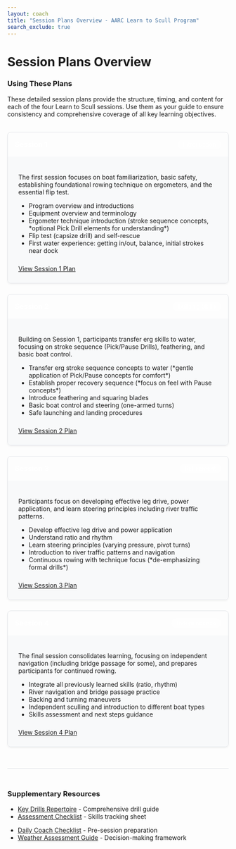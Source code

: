 ```yaml
---
layout: coach
title: "Session Plans Overview - AARC Learn to Scull Program"
search_exclude: true
---
```


# Session Plans Overview

<div class="info-box tip">
  <h3>Using These Plans</h3>
  <p>These detailed session plans provide the structure, timing, and content for each of the four Learn to Scull sessions. Use them as your guide to ensure consistency and comprehensive coverage of all key learning objectives.</p>
</div>

<div class="session-cards">
  <div class="session-card">
    <div class="card-header">
      <h3>Session 1</h3>
      <span class="session-tag">Introduction</span>
    </div>
    <div class="card-content">
      <p>The first session focuses on boat familiarization, basic safety, establishing foundational rowing technique on ergometers, and the essential flip test.</p>
      <ul class="highlights">
        <li>Program overview and introductions</li>
        <li>Equipment overview and terminology</li>
        <li>Ergometer technique introduction (stroke sequence concepts, *optional Pick Drill elements for understanding*)</li>
        <li>Flip test (capsize drill) and self-rescue</li>
        <li>First water experience: getting in/out, balance, initial strokes near dock</li>
      </ul>
      <a href="{{ site.baseurl }}/for-coaches/session-plans/session-1.html" class="cta-button">View Session 1 Plan</a>
    </div>
  </div>

  <div class="session-card">
    <div class="card-header">
      <h3>Session 2</h3>
      <span class="session-tag">Building Skills</span>
    </div>
    <div class="card-content">
      <p>Building on Session 1, participants transfer erg skills to water, focusing on stroke sequence (Pick/Pause Drills), feathering, and basic boat control.</p>
      <ul class="highlights">
        <li>Transfer erg stroke sequence concepts to water (*gentle application of Pick/Pause concepts for comfort*)</li>
        <li>Establish proper recovery sequence (*focus on feel with Pause concepts*)</li>
        <li>Introduce feathering and squaring blades</li>
        <li>Basic boat control and steering (one-armed turns)</li>
        <li>Safe launching and landing procedures</li>
      </ul>
      <a href="{{ site.baseurl }}/for-coaches/session-plans/session-2.html" class="cta-button">View Session 2 Plan</a>
    </div>
  </div>

  <div class="session-card">
    <div class="card-header">
      <h3>Session 3</h3>
      <span class="session-tag">Refinement</span>
    </div>
    <div class="card-content">
      <p>Participants focus on developing effective leg drive, power application, and learn steering principles including river traffic patterns.</p>
      <ul class="highlights">
        <li>Develop effective leg drive and power application</li>
        <li>Understand ratio and rhythm</li>
        <li>Learn steering principles (varying pressure, pivot turns)</li>
        <li>Introduction to river traffic patterns and navigation</li>
        <li>Continuous rowing with technique focus (*de-emphasizing formal drills*)</li>
      </ul>
      <a href="{{ site.baseurl }}/for-coaches/session-plans/session-3.html" class="cta-button">View Session 3 Plan</a>
    </div>
  </div>

  <div class="session-card">
    <div class="card-header">
      <h3>Session 4</h3>
      <span class="session-tag">Independence</span>
    </div>
    <div class="card-content">
      <p>The final session consolidates learning, focusing on independent navigation (including bridge passage for some), and prepares participants for continued rowing.</p>
      <ul class="highlights">
        <li>Integrate all previously learned skills (ratio, rhythm)</li>
        <li>River navigation and bridge passage practice</li>
        <li>Backing and turning maneuvers</li>
        <li>Independent sculling and introduction to different boat types</li>
        <li>Skills assessment and next steps guidance</li>
      </ul>
      <a href="{{ site.baseurl }}/for-coaches/session-plans/session-4.html" class="cta-button">View Session 4 Plan</a>
    </div>
  </div>
</div>

<div class="resource-links mt-4">
  <h3>Supplementary Resources</h3>
  <div class="two-col-grid">
    <div>
      <ul>
        <li><a href="{{ site.baseurl }}/for-coaches/technical-coaching/drills-library.html">Key Drills Repertoire</a> - Comprehensive drill guide</li>
        <li><a href="{{ site.baseurl }}/for-coaches/program-management/assessment-tools.html">Assessment Checklist</a> - Skills tracking sheet</li>
      </ul>
    </div>
    <div>
      <ul>
        <li><a href="{{ site.baseurl }}/assets/pdf/daily_coach_checklist.html">Daily Coach Checklist</a> - Pre-session preparation</li>
        <li><a href="{{ site.baseurl }}/for-coaches/safety-leadership/safety-protocols.html">Weather Assessment Guide</a> - Decision-making framework</li>
      </ul>
    </div>
  </div>
</div>

<style>
  .session-cards {
    display: grid;
    grid-template-columns: repeat(auto-fill, minmax(300px, 1fr));
    gap: 1.5rem;
    margin-top: 2rem;
  }

  .session-card {
    border: 1px solid #e1e4e8;
    border-radius: 8px;
    overflow: hidden;
    transition: transform 0.2s ease, box-shadow 0.2s ease;
    box-shadow: 0 2px 4px rgba(0,0,0,0.05);
  }

  .session-card:hover {
    transform: translateY(-5px);
    box-shadow: 0 5px 15px rgba(0,0,0,0.1);
  }

  .card-header {
    background-color: var(--theme-color);
    color: white;
    padding: 1rem;
    display: flex;
    justify-content: space-between;
    align-items: center;
  }

  .card-header h3 {
    margin: 0;
    color: white;
  }

  .session-tag {
    background-color: rgba(255,255,255,0.2);
    padding: 0.25rem 0.75rem;
    border-radius: 16px;
    font-size: 0.8rem;
    font-weight: 600;
  }

  .card-content {
    padding: 1.5rem;
    background-color: #f8f9fa;
  }

  .highlights {
    margin-bottom: 1.5rem;
  }

  .resource-links {
    margin-top: 3rem;
    padding-top: 1.5rem;
    border-top: 1px solid #e1e4e8;
  }
</style>
